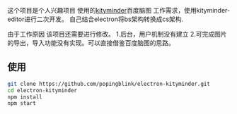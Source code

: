 这个项目是个人兴趣项目
使用的[kityminder](https://github.com/fex-team/kityminder)百度脑图
工作需求，使用kityminder-editor进行二次开发。
自己结合electron将bs架构转换成cs架构.

由于工作原因  该项目还需要进行修改。
1.后台，用户机制没有建立
2.可完成图片的导出，导入功能没有实现。可以直接借鉴百度脑图的思路。

## 使用
```sh
git clone https://github.com/popingblink/electron-kityminder.git
cd electron-kityminder
npm install
npm start
```